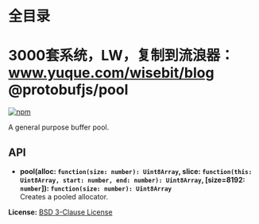 # 全目录

3000套系统，LW，复制到流浪器：www.yuque.com/wisebit/blog
@protobufjs/pool
================
[![npm](https://img.shields.io/npm/v/@protobufjs/pool.svg)](https://www.npmjs.com/package/@protobufjs/pool)

A general purpose buffer pool.

API
---

* **pool(alloc: `function(size: number): Uint8Array`, slice: `function(this: Uint8Array, start: number, end: number): Uint8Array`, [size=8192: `number`]): `function(size: number): Uint8Array`**<br />
  Creates a pooled allocator.

**License:** [BSD 3-Clause License](https://opensource.org/licenses/BSD-3-Clause)
